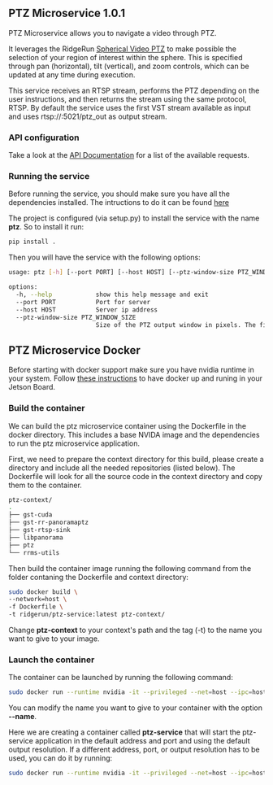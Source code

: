 ##  PTZ Microservice 1.0.1

PTZ Microservice allows you to navigate a video through PTZ.

It leverages the RidgeRun [Spherical Video PTZ](https://developer.ridgerun.com/wiki/index.php/Spherical_Video_PTZ )
to make possible the selection of your region of interest within the sphere. This is specified through pan (horizontal), tilt (vertical), and zoom controls, which can be updated at any time during execution.

This service receives an RTSP stream, performs the PTZ depending on the user instructions, and then returns the stream using the same protocol, RTSP. By default the service uses the first VST
stream available as input and uses rtsp://<IP>:5021/ptz_out as output stream.

### API configuration

Take a look at the [API Documentation](api/openapi.yaml) for a list of the available requests.

### Running the service

Before running the service, you should make sure you have all the dependencies installed. The intructions to do it can be found [here](https://developer.ridgerun.com/wiki/index.php/Spherical_Video_PTZ/User_Guide/Building_and_Installation#)

The project is configured (via setup.py) to install the service with the name __ptz__. So to install it run:

```bash
pip install .
```

Then you will have the service with the following options:

```bash
usage: ptz [-h] [--port PORT] [--host HOST] [--ptz-window-size PTZ_WINDOW_SIZE]

options:
  -h, --help            show this help message and exit
  --port PORT           Port for server
  --host HOST           Server ip address
  --ptz-window-size PTZ_WINDOW_SIZE
                        Size of the PTZ output window in pixels. The final resolution will be (Size x Size)
```


## PTZ Microservice Docker

Before starting with docker support make sure you have nvidia runtime in your system. Follow [these instructions](https://docs.nvidia.com/datacenter/cloud-native/container-toolkit/latest/install-guide.html#configuration) to have docker up and runing in your Jetson Board.

### Build the container

We can build the ptz microservice container using the Dockerfile in the docker directory. This includes a base NVIDA image and the dependencies to run the ptz microservice application.

First, we need to prepare the context directory for this build, please create a directory and include all the needed repositories (listed below). The Dockerfile will look for all the source code in the context directory and copy them to the container.

```bash
ptz-context/
.
├── gst-cuda
├── gst-rr-panoramaptz
├── gst-rtsp-sink
├── libpanorama
├── ptz
└── rrms-utils
```

Then build the container image running the following command from the folder contaning the Dockerfile and context directory:

```bash
sudo docker build \
--network=host \
-f Dockerfile \
-t ridgerun/ptz-service:latest ptz-context/
```

Change __ptz-context__ to your context's path and the tag (-t) to the name you want to give to your image.

### Launch the container

The container can be launched by running the following command:


```bash
sudo docker run --runtime nvidia -it --privileged --net=host --ipc=host --name ptz-service  ridgerun/ptz-service:latest
```

You can modify the name you want to give to your container with the option __--name__.

Here we are creating a container called __ptz-service__ that will start the ptz-service application in the default address and port and using the default output resolution. If a different address, port, or output resolution has to be used, you can do it by running:

```bash
sudo docker run --runtime nvidia -it --privileged --net=host --ipc=host --name ptz-service  ridgerun/ptz-service:latest --host=HOST --port=PORT --ptz-window-size=PTZ_WINDOW_SIZE
```
